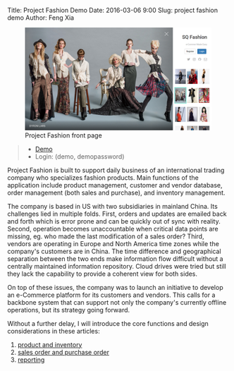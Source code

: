 Title: Project Fashion Demo
Date: 2016-03-06 9:00
Slug: project fashion demo
Author: Feng Xia


<figure class="row">
    <img src="/images/demo_fashion.png" class="center img-responsive"/>
    <figcaption>Project Fashion front page</figcaption>
</figure>

> * [Demo][1]
> * Login: (demo, demopassword)

Project Fashion is built to support daily business
of an international trading company who specializes
 fashion products. Main functions of the application
include
product management, customer and vendor database,
order management (both sales and purchase), and inventory management.

The company is based in US with two subsidiaries in mainland China.
Its challenges lied in multiple folds. First, orders and updates are emailed
back and forth which is error prone and can be quickly out of sync with
reality. Second, operation becomes
unaccountable when critical data points are missing, eg. who made
the last modification of a sales order? Third, vendors are operating
in Europe and North America time zones while the company's customers
are in China. The time difference and geographical separation between
the two ends make information flow difficult without a centrally maintained
information repository. Cloud drives were tried but still they
lack the capability to provide a coherent view for both sides.

On top of these issues, the company was to launch an initiative
to develop an e-Commerce platform for its customers and vendors.
This calls for a backbone system that can support not only the company's
currently offline operations, but its strategy going forward.


Without a further delay, I will introduce the core functions
and design considerations in these articles:

1. [product and inventory][2]
2. [sales order and purchase order][3]
3. [reporting][4]


[1]: http://fengxia.co:8003/wei/
[2]: {filename}/workspace/fashion/intro.md
[3]: {filename}/workspace/fashion/order.md
[4]: {filename}/workspace/fashion/report.md
